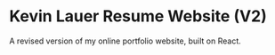 # Kevin Lauer Resume Website (V2)

A revised version of my online portfolio website, built on React.
